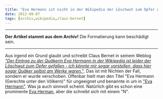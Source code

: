 ```yaml
---
title: "Eva Hermann ist nicht in der Wikipedia der Löschwut zum Opfer gefallen"
date: 2012-09-07
tags: [archiv,wikipedia,claus-bernet]
---
```

<hr><b>Der Artikel stammt aus dem Archiv!</b> Die Formatierung kann beschädigt sein.<hr>

Aus irgend ein Grund glaubt und schreibt Claus Bernet in seinem Weblog <a href="http://quaekernachrichten.blogspot.de/2012/09/eva-hermann-eine-gerechte-unter-den.html"><i>"Der Eintrag zu der Quäkerin Eva Hermann in der Wikipedia ist leider der Löschwut zum Opfer gefallen - ich könnte mir sogar vorstellen, dass hier sogar Quäker selbst am Werke waren."</i></a>. Das ist mit Nichten  der Fall, sondern er wurde verschoben. Offenbar hielt man den Titel "Eva Hermann (Gerechte unter den Völkern)" für ungeeignet und benannte in um in <a href="http://de.wikipedia.org/wiki/Eva_Hermann">"Eva Hermann"</a>. Was ja auch sinnvoll scheint. Natürlich gibt es schon eine prominente <a href="http://de.wikipedia.org/wiki/Eva_Herman">Eva Herman</a>, aber die schreibt sich mit einem "N".
<!--break-->
